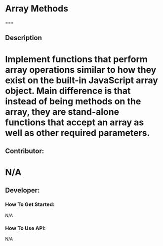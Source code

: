 # Array Methods
===

## Description

Implement functions that perform array operations similar to how they exist on the built-in JavaScript array object. Main difference is that instead of being methods on the array, they are stand-alone functions that accept an array as well as other required parameters.
===
## Contributor:

N/A
===
## Developer:

### How To Get Started:
N/A

### How To Use API: 
N/A